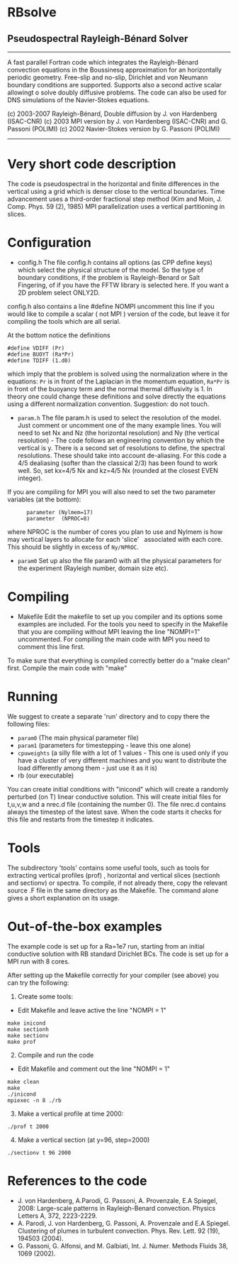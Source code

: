 # RBsolve
## Pseudospectral Rayleigh-Bénard Solver
---------------------
A fast parallel Fortran code which integrates the Rayleigh-Bénard convection equations in the Boussinesq approximation for an horizontally periodic geometry. Free-slip and no-slip, Dirichlet and von Neumann boundary conditions are supported. Supports also a second active scalar allowingt o solve doubly diffusive problems. The code can also be used for DNS simulations of the Navier-Stokes equations.

(c) 2003-2007 Rayleigh-Bénard, Double diffusion by J. von Hardenberg (ISAC-CNR) 
(c) 2003 MPI version by J. von Hardenberg (ISAC-CNR) and G. Passoni (POLIMI)
(c) 2002 Navier-Stokes version by G. Passoni (POLIMI)

---------------------

# Very short code description 
The code is pseudospectral in the horizontal and finite differences in the vertical using a grid which is denser close to the vertical boundaries. Time advancement uses a third-order fractional step method (Kim and Moin, J. Comp. Phys. 59 (2), 1985)
MPI parallelization uses a vertical partitioning in slices.

# Configuration 

- config.h
The file config.h contains all options (as CPP define keys) which select the physical structure of the model. So the type of boundary conditions, if the problem is Rayleigh-Benard or Salt Fingering, of if you have the FFTW library is selected here. If you want a 2D problem select ONLY2D.

config.h also contains a line
#define NOMPI 
uncomment this line if you would like to compile a scalar ( not MPI ) version of the code, but leave it for compiling the tools which are all serial.

At the bottom notice the definitions
```
#define VDIFF (Pr)
#define BUOYT (Ra*Pr)
#define TDIFF (1.d0)
```
which imply that the problem is solved using the normalization where in the equations: `Pr` is in front of the Laplacian in the momentum equation, `Ra*Pr` is in front of the buoyancy term and the normal thermal diffusivity is 1. In theory one could change these definitions and solve directly the equations using a different normalization convention. Suggestion: do not touch.

- `param.h`
The file param.h is used to select the resolution of the model. 
Just comment or uncomment one of the many example lines.
You will need to set Nx and Nz (the horizontal resolution) and Ny (the vertical resolution) - The code follows an engineering convention by which the vertical is y.
There is a second set of resolutions to define, the spectral resolutions. These should take into account de-aliasing. For this code a 4/5 dealiasing (softer than the classical 2/3) has been found to work well. So, set kx=4/5 Nx and kz=4/5 Nx (rounded at the closest EVEN integer).

If you are compiling for MPI you will also need to set the two parameter variables (at the bottom):
```
      parameter (Nylmem=17)
      parameter  (NPROC=8)
```
where NPROC is the number of cores you plan to use and Nylmem is how may vertical layers to allocate for each 'slice'   associated with each core. This should be slightly in excess of `Ny/NPROC`.

- `param0`
Set up also the file param0 with all the physical parameters for the experiment (Rayleigh number, domain size etc).

# Compiling 

- Makefile
Edit the makefile to set up you compiler and its options some examples are included. For the tools you need to specify in the Makefile that you are compiling without MPI leaving the line "NOMPI=1" uncommented.
For compiling the main code with MPI you need to comment this line first.

To make sure that everything is compiled correctly better do a "make clean" first.
Compile the main code with "make"


# Running 
We suggest to create a separate 'run' directory and to copy there the following files:

* `param0` (The main physical parameter file)
* `param1` (parameters for timestepping - leave this one alone)
* `cpuweights` (a silly file with a lot of 1 values - This one is used only if you have a cluster of very different machines and you want to distribute the load differently among them - just use it as it is)
* rb  (our executable)

You can create initial conditions with "inicond" which will create a  randomly perturbed (on T) linear conductive solution. This will create initial files for t,u,v,w and a nrec.d file (containing the number 0).
The file nrec.d contains always the timestep of the latest save. When the code starts it checks for this file and restarts from the timestep it indicates.

# Tools 

The subdirectory 'tools' contains some useful tools, such as tools for extracting vertical profiles (prof) , horizontal and vertical slices (sectionh and sectionv) or spectra. To compile, if not already there, copy the relevant source .F file in the same directory as the Makefile. The command alone gives a short explanation on its usage.

# Out-of-the-box examples 

The example code is set up for a Ra=1e7 run, starting from an initial conductive solution with RB standard Dirichlet BCs. The code is set up for a MPI run with 8 cores.

After setting up the Makefile correctly for your compiler (see above) you can try the following:
 
1. Create some tools:
- Edit Makefile and leave active the line "NOMPI = 1"
```
make inicond   
make sectionh 
make sectionv
make prof
```

2. Compile and run the code

- Edit Makefile and comment out the line "NOMPI = 1"
```
make clean
make
./inicond
mpiexec -n 8 ./rb
```
3. Make a vertical profile at time 2000:
```
./prof t 2000
```

4. Make a vertical section (at y=96, step=2000)
```
./sectionv t 96 2000
```

# References to the code 

- J. von Hardenberg, A.Parodi, G. Passoni, A. Provenzale, E.A Spiegel, 2008: Large-scale patterns in Rayleigh-Benard convection. Physics Letters A, 372, 2223-2229.
- A. Parodi, J. von Hardenberg, G. Passoni, A. Provenzale and E.A Spiegel. Clustering of plumes in turbulent convection. Phys. Rev. Lett. 92 (19), 194503 (2004).
- G. Passoni, G. Alfonsi, and M. Galbiati, Int. J. Numer. Methods Fluids 38, 1069 (2002).


